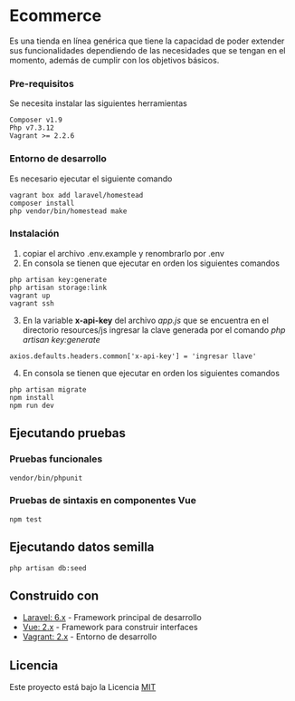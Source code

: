# Ecommerce

Es una tienda en línea genérica que tiene la capacidad de poder extender sus funcionalidades dependiendo de las necesidades que se tengan en el momento, además de cumplir con los objetivos básicos.

### Pre-requisitos

Se necesita instalar las siguientes herramientas
```
Composer v1.9
Php v7.3.12
Vagrant >= 2.2.6
```

### Entorno de desarrollo

Es necesario ejecutar el siguiente comando
```
vagrant box add laravel/homestead
composer install
php vendor/bin/homestead make
```

### Instalación 

1. copiar el archivo .env.example y renombrarlo por .env
2. En consola se tienen que ejecutar en orden los siguientes comandos
```
php artisan key:generate
php artisan storage:link
vagrant up
vagrant ssh
```

3. En la variable **x-api-key** del archivo *app.js* que se encuentra en el directorio resources/js ingresar la clave generada por el comando *php artisan key:generate*
```
axios.defaults.headers.common['x-api-key'] = 'ingresar llave'
```

4. En consola se tienen que ejecutar en orden los siguientes comandos
```
php artisan migrate
npm install
npm run dev
```

## Ejecutando pruebas


### Pruebas funcionales

```
vendor/bin/phpunit
```

### Pruebas de sintaxis en componentes Vue

```
npm test
```

## Ejecutando datos semilla

```
php artisan db:seed
```

## Construido con 

* [Laravel: 6.x](https://laravel.com/docs/6.x) - Framework principal de desarrollo
* [Vue: 2.x](https://vuejs.org/) - Framework para construir interfaces
* [Vagrant: 2.x](https://www.vagrantup.com/) - Entorno de desarrollo

## Licencia

Este proyecto está bajo la Licencia [MIT](LICENSE.md)
